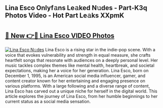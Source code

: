 ## Lina Esco Onlyf𝚊ns Le𝚊ked N𝚞des - Part-K3q Photos Video - Hot Part Le𝚊ks XXpmK

# <h2><a href="http://ac11834.deff.icu/?id=Lina+Esco">🔗 New 👉🔴 Lina Esco VIDEO Photos</a></h2>

[![Lina Esco N𝚞des](https://i.imgur.com/rIISA9y.gif)](http://ac11834.deff.icu/?id=Lina+Esco)
Lina Esco is a rising star in the indie-pop scene. With a voice that evokes vulnerability and strength in equal measure, she crafts heartfelt songs that resonate with audiences on a deeply personal level. Her music tackles complex themes like mental health, heartbreak, and societal expectations, making her a voice for her generation. Lina Esco, born on December 1, 1995, is an American social media influencer, gamer, and content creator known for her entertaining and engaging presence on various platforms. With a large following and a diverse range of content, Lina Esco has carved out a unique niche for herself in the digital world. This article explores the journey of Lina Esco, from her humble beginnings to her current status as a social media sensation.
